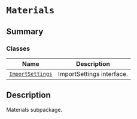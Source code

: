 <!-- vale off -->

<a id="module-ansys.mechanical.stubs.v241.Ansys.Mechanical.Materials"></a>

<a id="materials"></a>

# `Materials`

<a id="summary"></a>

## Summary

### Classes

| Name | Description |
|---------------------------------------------------------------------------------------------------------------|-----------------------------|
| [`ImportSettings`](ImportSettings.md#ansys.mechanical.stubs.v241.Ansys.Mechanical.Materials.ImportSettings)   | ImportSettings interface.   |

<a id="description"></a>

## Description

Materials subpackage.

<!-- !! processed by numpydoc !! -->
<!-- vale on -->

